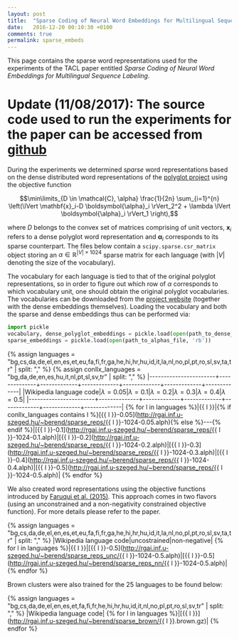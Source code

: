 ```yaml
---
layout: post
title:  "Sparse Coding of Neural Word Embeddings for Multilingual Sequence Labeling"
date:   2016-12-20 00:10:30 +0100
comments: true
permalink: sparse_embeds
---
```


This page contains the sparse word representations used for the experiments of the TACL paper entitled *Sparse Coding of Neural Word Embeddings for Multilingual Sequence Labeling*.

# Update (11/08/2017): The source code used to run the experiments for the paper can be accessed from [github](https://github.com/begab/tacl_sparse_coding)

During the experiments we determined *sparse* word representations based on the dense distributed word representations of the [polyglot project](https://sites.google.com/site/rmyeid/projects/polyglot) using the objective function

$$\min\limits_{D \in \mathcal{C}, \alpha} \frac{1}{2n} \sum_{i=1}^{n} \left(\lVert \mathbf{x}_i-D \boldsymbol{\alpha}_i \rVert_2^2 + \lambda \lVert \boldsymbol{\alpha}_i \rVert_1 \right),$$

where $D$ belongs to the convex set of matrices comprising of unit vectors, $\mathbf{x}_i$ refers to a dense polyglot word representation and $\boldsymbol{\alpha}_i$ corresponds to its sparse counterpart. The files below contain a `scipy.sparse.csr_matrix` object storing an $\alpha \in \mathbb{R}^{\lvert V \rvert \times 1024}$ sparse matrix for each language (with $\lvert V \rvert$ denoting the size of the vocabulary).
    
The vocabulary for each language is tied to that of the original polyglot representations, so in order to figure out which row of $\alpha$ corresponds to which vocabulary unit, one should obtain the original polyglot vocabularies. The vocabularies can be downloaded from the [project website](https://sites.google.com/site/rmyeid/projects/polyglot#TOC-Download-the-Embeddings) (together with the dense embeddings themselves). Loading the vocabulary and both the sparse and dense embeddings thus can be performed via:

```python
import pickle
vocabulary, dense_polyglot_embeddings = pickle.load(open(path_to_dense_polyglot_embeddings, 'rb'))
sparse_embeddings = pickle.load(open(path_to_alphas_file, 'rb'))
```

{% assign languages = "bg,cs,da,de,el,en,es,et,eu,fa,fi,fr,ga,he,hi,hr,hu,id,it,la,nl,no,pl,pt,ro,sl,sv,ta,tr" | split: "," %}
{% assign conllx_languages = "bg,da,de,en,es,hu,it,nl,pt,sl,sv,tr" | split: "," %}
|-----------------------+--------------+-------------+-------------+-------------+-------------+-------------|
|Wikipedia language code|$\lambda=0.05$|$\lambda=0.1$|$\lambda=0.2$|$\lambda=0.3$|$\lambda=0.4$|$\lambda=0.5$|
|-----------------------+--------------+-------------+-------------+-------------+-------------+-------------|
{% for l in languages %}|{{ l }}|{% if conllx_languages contains l %}[{{ l }}-0.05](http://rgai.inf.u-szeged.hu/~berend/sparse_reps/{{ l }}-1024-0.05.alph){% else %}---{% endif %}|[{{ l }}-0.1](http://rgai.inf.u-szeged.hu/~berend/sparse_reps/{{ l }}-1024-0.1.alph)|[{{ l }}-0.2](http://rgai.inf.u-szeged.hu/~berend/sparse_reps/{{ l }}-1024-0.2.alph)|[{{ l }}-0.3](http://rgai.inf.u-szeged.hu/~berend/sparse_reps/{{ l }}-1024-0.3.alph)|[{{ l }}-0.4](http://rgai.inf.u-szeged.hu/~berend/sparse_reps/{{ l }}-1024-0.4.alph)|[{{ l }}-0.5](http://rgai.inf.u-szeged.hu/~berend/sparse_reps/{{ l }}-1024-0.5.alph)|
{% endfor %}

We also created word representations using the objective functions introduced by [Faruqui et al. (2015)](https://aclweb.org/anthology/P/P15/P15-1144.pdf). This approach comes in two flavors (using an unconstrained and a non-negativity constrained objective function). For more details please refer to the paper.

{% assign languages = "bg,cs,da,de,el,en,es,et,eu,fa,fi,fr,ga,he,hi,hr,hu,id,it,la,nl,no,pl,pt,ro,sl,sv,ta,tr" | split: "," %}
|Wikipedia language code|uncostrained|non-negative|
{% for l in languages %}|{{ l }}|[{{ l }}-0.5](http://rgai.inf.u-szeged.hu/~berend/sparse_reps_unc/{{ l }}-1024-0.5.alph)|[{{ l }}-0.5](http://rgai.inf.u-szeged.hu/~berend/sparse_reps_nn/{{ l }}-1024-0.5.alph)|
{% endfor %}

Brown clusters were also trained for the 25 languages to be found below:

{% assign languages = "bg,cs,da,de,el,en,es,et,fa,fi,fr,he,hi,hr,hu,id,it,nl,no,pl,pt,ro,sl,sv,tr" | split: "," %}
|Wikipedia language code|
{% for l in languages %}|[{{ l }}](http://rgai.inf.u-szeged.hu/~berend/sparse_brown/{{ l }}.brown.gz)|
{% endfor %}

